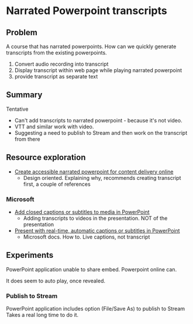 # Narrated Powerpoint transcripts

## Problem

A course that has narrated powerpoints. How can we quickly generate transcripts from the existing powerpoints.

1. Convert audio recording into transcript
2. Display transcript within web page while playing narrated powerpoint
3. provide transcript as separate text

## Summary

Tentative
- Can't add transcripts to narrated powerpoint - because it's not video.
- VTT and similar work with video.
- Suggesting a need to publish to Stream and then work on the transcript from there

## Resource exploration

- [Create accessible narrated powerpoint for content delivery online](https://topr.online.ucf.edu/create-accessible-narrated-powerpoint-for-content-delivery-online/)
  - Design oriented. Explaining why, recommends creating transcript first, a couple of references

### Microsoft

- [Add closed captions or subtitles to media in PowerPoint](https://support.microsoft.com/en-us/office/add-closed-captions-or-subtitles-to-media-in-powerpoint-df091537-fb22-4507-898f-2358ddc0df18)
  - Adding transcripts to videos in the presentation. NOT of the presentation
- [Present with real-time, automatic captions or subtitles in PowerPoint](https://support.microsoft.com/en-us/office/present-with-real-time-automatic-captions-or-subtitles-in-powerpoint-68d20e49-aec3-456a-939d-34a79e8ddd5f?ui=en-us&rs=en-us&ad=us)
  - Microsoft docs. How to. Live captions, not transcript


## Experiments

PowerPoint application unable to share embed.  Powerpoint online can.

It does seem to auto play, once revealed.

### Publish to Stream

PowerPoint application includes option (File/Save As) to publish to Stream
Takes a real long time to do it.
